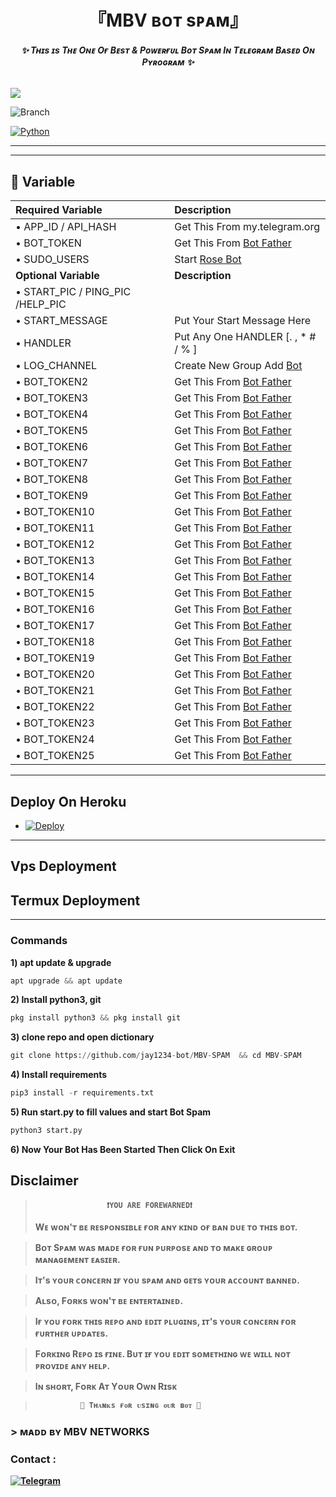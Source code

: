

<h1 align="center">
<b> 『MBV ʙᴏᴛ sᴘᴀᴍ』 </b>
</h1>

<h6 align="center">
  <b>✨ Tʜɪs ɪs Tʜᴇ Oɴᴇ Oғ Bᴇsᴛ & Pᴏᴡᴇʀғᴜʟ Bᴏᴛ Sᴘᴀᴍ Iɴ Tᴇʟᴇɢʀᴀᴍ Bᴀsᴇᴅ Oɴ Pʏʀᴏɢʀᴀᴍ ✨</b>
</h6>


![](https://img.shields.io/badge/BotSpam→V1.0-blue)

![Branch](https://img.shields.io/badge/Branch-main-white?&style=social&logo=github)

[![Python](https://img.shields.io/badge/Python-3.10.5-blue)](https://www.python.org/)

-------



 
-------



## 📄 <a name=" Required Variable"></a>Variable

Required Variable | Description
:--- | :---
• APP_ID / API_HASH | Get This From my.telegram.org 
• BOT_TOKEN | Get This From [Bot Father](https://t.me/BotFather)
• SUDO_USERS | Start [Rose Bot](https://t.me/MissRose_Bot)
**Optional Variable** | **Description**
• START_PIC / PING_PIC /HELP_PIC | 
• START_MESSAGE | Put Your Start Message Here
• HANDLER | Put Any One HANDLER [. , * #  / % ]
• LOG_CHANNEL | Create New Group Add [Bot](https://t.me/missrose_bot)
• BOT_TOKEN2 | Get This From [Bot Father](https://t.me/BotFather)
• BOT_TOKEN3 | Get This From [Bot Father](https://t.me/BotFather)
• BOT_TOKEN4 | Get This From [Bot Father](https://t.me/BotFather)
• BOT_TOKEN5 | Get This From [Bot Father](https://t.me/BotFather)
• BOT_TOKEN6 | Get This From [Bot Father](https://t.me/BotFather)
• BOT_TOKEN7 | Get This From [Bot Father](https://t.me/BotFather)
• BOT_TOKEN8 | Get This From [Bot Father](https://t.me/BotFather)
• BOT_TOKEN9 | Get This From [Bot Father](https://t.me/BotFather)
• BOT_TOKEN10 | Get This From [Bot Father](https://t.me/BotFather)
• BOT_TOKEN11 | Get This From [Bot Father](https://t.me/BotFather)
• BOT_TOKEN12 | Get This From [Bot Father](https://t.me/BotFather)
• BOT_TOKEN13 | Get This From [Bot Father](https://t.me/BotFather)
• BOT_TOKEN14 | Get This From [Bot Father](https://t.me/BotFather)
• BOT_TOKEN15 | Get This From [Bot Father](https://t.me/BotFather)
• BOT_TOKEN16 | Get This From [Bot Father](https://t.me/BotFather)
• BOT_TOKEN17 | Get This From [Bot Father](https://t.me/BotFather)
• BOT_TOKEN18 | Get This From [Bot Father](https://t.me/BotFather)
• BOT_TOKEN19 | Get This From [Bot Father](https://t.me/BotFather)
• BOT_TOKEN20 | Get This From [Bot Father](https://t.me/BotFather)
• BOT_TOKEN21 | Get This From [Bot Father](https://t.me/BotFather)
• BOT_TOKEN22 | Get This From [Bot Father](https://t.me/BotFather)
• BOT_TOKEN23 | Get This From [Bot Father](https://t.me/BotFather)
• BOT_TOKEN24 | Get This From [Bot Father](https://t.me/BotFather)
• BOT_TOKEN25 | Get This From [Bot Father](https://t.me/BotFather)

-------
## Deploy On Heroku

- [![Deploy](https://www.herokucdn.com/deploy/button.svg)](https://dashboard.heroku.com/new?template=https://github.com/Badhacker98/LEGEND_SPAMBOT)

-------

## Vps Deployment 

## Termux Deployment 
----

<h3>Commands</h3>

<b>1) apt update & upgrade</b>

```python
apt upgrade && apt update
```

<b>2) Install python3, git </b>

```python
pkg install python3 && pkg install git
```

<b>3) clone repo and open dictionary </b>

```python
git clone https://github.com/jay1234-bot/MBV-SPAM  && cd MBV-SPAM   
```

<b>4) Install requirements </b>

```python
pip3 install -r requirements.txt
```


<b>5) Run start.py to fill values and start Bot Spam </b>

```python
python3 start.py
```

<b>6) Now Your Bot Has Been Started Then Click On Exit



## Disclaimer
  

>                     ❗YOU ARE FOREWARNED❗
> Wᴇ ᴡᴏɴ'ᴛ ʙᴇ ʀᴇsᴘᴏɴsɪʙʟᴇ ғᴏʀ ᴀɴʏ ᴋɪɴᴅ ᴏғ ʙᴀɴ ᴅᴜᴇ ᴛᴏ ᴛʜɪs ʙᴏᴛ.

> Bᴏᴛ Sᴘᴀᴍ ᴡᴀs ᴍᴀᴅᴇ ғᴏʀ ғᴜɴ ᴘᴜʀᴘᴏsᴇ ᴀɴᴅ ᴛᴏ ᴍᴀᴋᴇ ɢʀᴏᴜᴘ ᴍᴀɴᴀɢᴇᴍᴇɴᴛ ᴇᴀsɪᴇʀ.

> Iᴛ's ʏᴏᴜʀ ᴄᴏɴᴄᴇʀɴ ɪғ ʏᴏᴜ sᴘᴀᴍ ᴀɴᴅ ɢᴇᴛs ʏᴏᴜʀ ᴀᴄᴄᴏᴜɴᴛ ʙᴀɴɴᴇᴅ.

> Aʟsᴏ, Fᴏʀᴋs ᴡᴏɴ'ᴛ ʙᴇ ᴇɴᴛᴇʀᴛᴀɪɴᴇᴅ.

> Iғ ʏᴏᴜ ғᴏʀᴋ ᴛʜɪs ʀᴇᴘᴏ ᴀɴᴅ ᴇᴅɪᴛ ᴘʟᴜɢɪɴs, ɪᴛ's ʏᴏᴜʀ ᴄᴏɴᴄᴇʀɴ ғᴏʀ ғᴜʀᴛʜᴇʀ ᴜᴘᴅᴀᴛᴇs.

> Fᴏʀᴋɪɴɢ Rᴇᴘᴏ ɪs ғɪɴᴇ. Bᴜᴛ ɪғ ʏᴏᴜ ᴇᴅɪᴛ sᴏᴍᴇᴛʜɪɴɢ ᴡᴇ ᴡɪʟʟ ɴᴏᴛ ᴘʀᴏᴠɪᴅᴇ ᴀɴʏ ʜᴇʟᴘ.

> Iɴ sʜᴏʀᴛ, Fᴏʀᴋ Aᴛ Yᴏᴜʀ Oᴡɴ Rɪsᴋ    

>               💖 Tʜᴀɴᴋs ғᴏʀ ᴜsɪɴɢ ᴏᴜʀ ʙᴏᴛ 💖

</details>

### > ᴍᴀᴅᴅ ʙʏ MBV NETWORKS
> 

### Contact :
<a href="https://t.me/censored_politicsss"><img title="Telegram" src="https://img.shields.io/badge/Telegram-%23000000.svg?&style=for-the-badge&logo=telegram&logoColor=61DAFB"></a>





